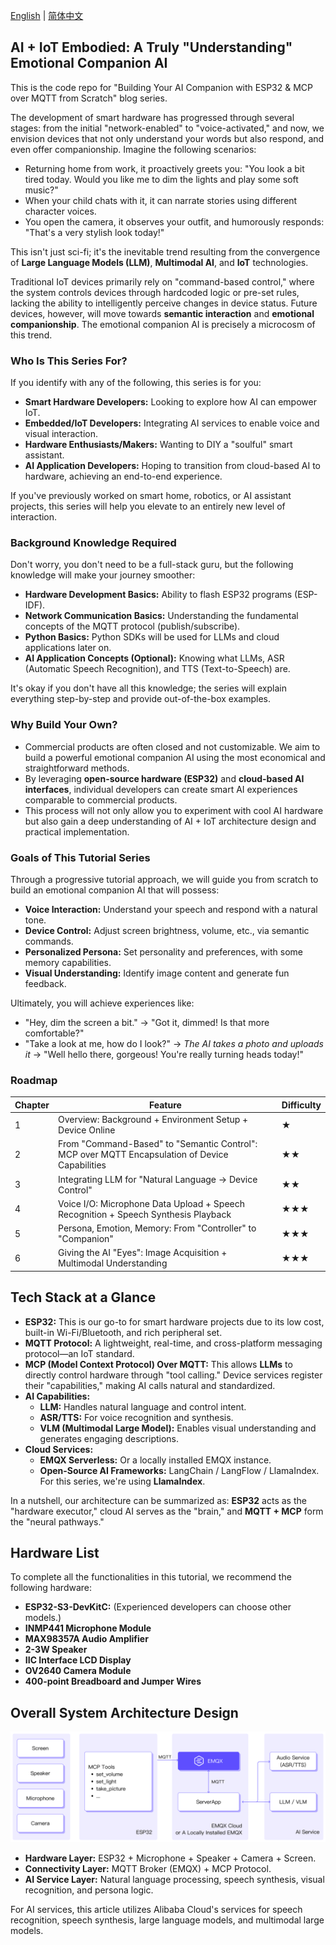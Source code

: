 [English](README.md) | [简体中文](README-CN.md)
## AI + IoT Embodied: A Truly "Understanding" Emotional Companion AI

This is the code repo for "Building Your AI Companion with ESP32 & MCP over MQTT from Scratch" blog series.

The development of smart hardware has progressed through several stages: from the initial "network-enabled" to "voice-activated," and now, we envision devices that not only understand your words but also respond, and even offer companionship. Imagine the following scenarios:

- Returning home from work, it proactively greets you: "You look a bit tired today. Would you like me to dim the lights and play some soft music?"
- When your child chats with it, it can narrate stories using different character voices.
- You open the camera, it observes your outfit, and humorously responds: "That's a very stylish look today!"

This isn't just sci-fi; it's the inevitable trend resulting from the convergence of **Large Language Models (LLM)**, **Multimodal AI**, and **IoT** technologies.

Traditional IoT devices primarily rely on "command-based control," where the system controls devices through hardcoded logic or pre-set rules, lacking the ability to intelligently perceive changes in device status. Future devices, however, will move towards **semantic interaction** and **emotional companionship**. The emotional companion AI is precisely a microcosm of this trend.

### Who Is This Series For?

If you identify with any of the following, this series is for you:

- **Smart Hardware Developers:** Looking to explore how AI can empower IoT.
- **Embedded/IoT Developers:** Integrating AI services to enable voice and visual interaction.
- **Hardware Enthusiasts/Makers:** Wanting to DIY a "soulful" smart assistant.
- **AI Application Developers:** Hoping to transition from cloud-based AI to hardware, achieving an end-to-end experience.

If you've previously worked on smart home, robotics, or AI assistant projects, this series will help you elevate to an entirely new level of interaction.

### Background Knowledge Required

Don't worry, you don't need to be a full-stack guru, but the following knowledge will make your journey smoother:

- **Hardware Development Basics:** Ability to flash ESP32 programs (ESP-IDF).
- **Network Communication Basics:** Understanding the fundamental concepts of the MQTT protocol (publish/subscribe).
- **Python Basics:** Python SDKs will be used for LLMs and cloud applications later on.
- **AI Application Concepts (Optional):** Knowing what LLMs, ASR (Automatic Speech Recognition), and TTS (Text-to-Speech) are.

It's okay if you don't have all this knowledge; the series will explain everything step-by-step and provide out-of-the-box examples.

### Why Build Your Own?

- Commercial products are often closed and not customizable. We aim to build a powerful emotional companion AI using the most economical and straightforward methods.
- By leveraging **open-source hardware (ESP32)** and **cloud-based AI interfaces**, individual developers can create smart AI experiences comparable to commercial products.
- This process will not only allow you to experiment with cool AI hardware but also gain a deep understanding of AI + IoT architecture design and practical implementation.

### Goals of This Tutorial Series

Through a progressive tutorial approach, we will guide you from scratch to build an emotional companion AI that will possess:

- **Voice Interaction:** Understand your speech and respond with a natural tone.
- **Device Control:** Adjust screen brightness, volume, etc., via semantic commands.
- **Personalized Persona:** Set personality and preferences, with some memory capabilities.
- **Visual Understanding:** Identify image content and generate fun feedback.

Ultimately, you will achieve experiences like:

- "Hey, dim the screen a bit." → "Got it, dimmed! Is that more comfortable?"
- "Take a look at me, how do I look?" → *The AI takes a photo and uploads it* → "Well hello there, gorgeous! You're really turning heads today!"

### Roadmap

| **Chapter** | **Feature**                                                  | **Difficulty** |
| ----------- | ------------------------------------------------------------ | -------------- |
| 1           | Overview: Background + Environment Setup + Device Online     | ★              |
| 2           | From "Command-Based" to "Semantic Control": MCP over MQTT Encapsulation of Device Capabilities | ★★             |
| 3           | Integrating LLM for "Natural Language → Device Control"      | ★★             |
| 4           | Voice I/O: Microphone Data Upload + Speech Recognition + Speech Synthesis Playback | ★★★            |
| 5           | Persona, Emotion, Memory: From "Controller" to "Companion"   | ★★★            |
| 6           | Giving the AI "Eyes": Image Acquisition + Multimodal Understanding | ★★★            |

## Tech Stack at a Glance

- **ESP32:** This is our go-to for smart hardware projects due to its low cost, built-in Wi-Fi/Bluetooth, and rich peripheral set.
- **MQTT Protocol:** A lightweight, real-time, and cross-platform messaging protocol—an IoT standard.
- **MCP (Model Context Protocol) Over MQTT:** This allows **LLMs** to directly control hardware through "tool calling." Device services register their "capabilities," making AI calls natural and standardized.
- **AI Capabilities:**
  - **LLM:** Handles natural language and control intent.
  - **ASR/TTS:** For voice recognition and synthesis.
  - **VLM (Multimodal Large Model):** Enables visual understanding and generates engaging descriptions.
- **Cloud Services:**
  - **EMQX Serverless:** Or a locally installed EMQX instance.
  - **Open-Source AI Frameworks:** LangChain / LangFlow / LlamaIndex. For this series, we're using **LlamaIndex**.

In a nutshell, our architecture can be summarized as: **ESP32** acts as the "hardware executor," cloud AI serves as the "brain," and **MQTT + MCP** form the "neural pathways."

## Hardware List

To complete all the functionalities in this tutorial, we recommend the following hardware:

- **ESP32-S3-DevKitC:** (Experienced developers can choose other models.)
- **INMP441 Microphone Module**
- **MAX98357A Audio Amplifier**
- **2-3W Speaker**
- **IIC Interface LCD Display**
- **OV2640 Camera Module**
- **400-point Breadboard and Jumper Wires**

## Overall System Architecture Design

![image-20250729-035713.png](pics/arch.png)

- **Hardware Layer:** ESP32 + Microphone + Speaker + Camera + Screen.
- **Connectivity Layer:** MQTT Broker (EMQX) + MCP Protocol.
- **AI Service Layer:** Natural language processing, speech synthesis, visual recognition, and persona logic.

For AI services, this article utilizes Alibaba Cloud's services for speech recognition, speech synthesis, large language models, and multimodal large models.